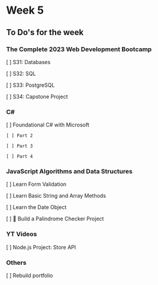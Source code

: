 # Week 5

## To Do's for the week

### **The Complete 2023 Web Development Bootcamp**

[ ] S31: Databases

[ ] S32: SQL

[ ] S33: PostgreSQL

[ ] S34: Capstone Project

### **C#**
[ ] Foundational C# with Microsoft

    [ ] Part 2

    [ ] Part 3

    [ ] Part 4

### **JavaScript Algorithms and Data Structures**

[ ]  Learn Form Validation

[ ]  Learn Basic String and Array Methods

[ ]  Learn the Date Object

[ ]  📝 Build a Palindrome Checker Project


### **YT Videos**
[ ] Node.js Project: Store API

### **Others**
[ ] Rebuild portfolio